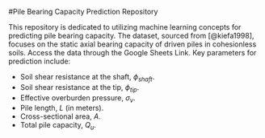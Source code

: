 #Pile Bearing Capacity Prediction Repository

This repository is dedicated to utilizing machine learning concepts for predicting pile bearing capacity. The dataset, sourced from [@kiefa1998], focuses on the static axial bearing capacity of driven piles in cohesionless soils. Access the data through the Google Sheets Link. Key parameters for prediction include:
- Soil shear resistance at the shaft, $\phi_{shaft}$.
- Soil shear resistance at the tip, $\phi_{tip}$.
- Effective overburden pressure, $\sigma_{v}$.
- Pile length, $L$ (in meters).
- Cross-sectional area, $A$.
- Total pile capacity, $Q_{u}$.

